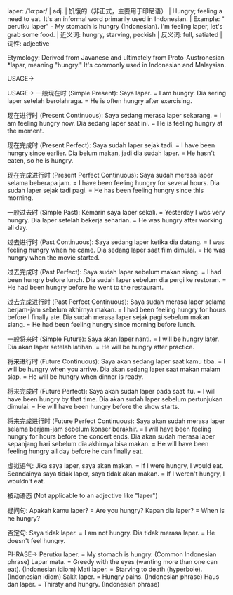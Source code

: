 laper: /ˈlɑːpər/ | adj. | 饥饿的（非正式，主要用于印尼语） | Hungry; feeling a need to eat.  It's an informal word primarily used in Indonesian. | Example:  " perutku laper" - My stomach is hungry (Indonesian).  I'm feeling laper, let's grab some food. | 近义词: hungry, starving, peckish | 反义词: full, satiated | 词性: adjective

Etymology:  Derived from Javanese and ultimately from Proto-Austronesian *lapar, meaning "hungry."  It's commonly used in Indonesian and Malaysian.

USAGE->

USAGE->
一般现在时 (Simple Present):
Saya laper. = I am hungry.
Dia sering laper setelah berolahraga. = He is often hungry after exercising.

现在进行时 (Present Continuous):
Saya sedang merasa laper sekarang. = I am feeling hungry now.
Dia sedang laper saat ini. = He is feeling hungry at the moment.

现在完成时 (Present Perfect):
Saya sudah laper sejak tadi. = I have been hungry since earlier.
Dia belum makan, jadi dia sudah laper. = He hasn't eaten, so he is hungry.


现在完成进行时 (Present Perfect Continuous):
Saya sudah merasa laper selama beberapa jam. = I have been feeling hungry for several hours.
Dia sudah laper sejak tadi pagi. = He has been feeling hungry since this morning.

一般过去时 (Simple Past):
Kemarin saya laper sekali. = Yesterday I was very hungry.
Dia laper setelah bekerja seharian. = He was hungry after working all day.


过去进行时 (Past Continuous):
Saya sedang laper ketika dia datang. = I was feeling hungry when he came.
Dia sedang laper saat film dimulai. = He was hungry when the movie started.


过去完成时 (Past Perfect):
Saya sudah laper sebelum makan siang. = I had been hungry before lunch.
Dia sudah laper sebelum dia pergi ke restoran. = He had been hungry before he went to the restaurant.


过去完成进行时 (Past Perfect Continuous):
Saya sudah merasa laper selama berjam-jam sebelum akhirnya makan. = I had been feeling hungry for hours before I finally ate.
Dia sudah merasa laper sejak pagi sebelum makan siang. = He had been feeling hungry since morning before lunch.

一般将来时 (Simple Future):
Saya akan laper nanti. = I will be hungry later.
Dia akan laper setelah latihan. = He will be hungry after practice.


将来进行时 (Future Continuous):
Saya akan sedang laper saat kamu tiba. = I will be hungry when you arrive.
Dia akan sedang laper saat makan malam siap. = He will be hungry when dinner is ready.


将来完成时 (Future Perfect):
Saya akan sudah laper pada saat itu. = I will have been hungry by that time.
Dia akan sudah laper sebelum pertunjukan dimulai. = He will have been hungry before the show starts.


将来完成进行时 (Future Perfect Continuous):
Saya akan sudah merasa laper selama berjam-jam sebelum konser berakhir. = I will have been feeling hungry for hours before the concert ends.
Dia akan sudah merasa laper sepanjang hari sebelum dia akhirnya bisa makan. = He will have been feeling hungry all day before he can finally eat.



虚拟语气:
Jika saya laper, saya akan makan. = If I were hungry, I would eat.
Seandainya saya tidak laper, saya tidak akan makan. = If I weren't hungry, I wouldn't eat.

被动语态 (Not applicable to an adjective like "laper")


疑问句:
Apakah kamu laper? = Are you hungry?
Kapan dia laper? = When is he hungry?

否定句:
Saya tidak laper. = I am not hungry.
Dia tidak merasa laper. = He doesn't feel hungry.



PHRASE->
Perutku laper. = My stomach is hungry. (Common Indonesian phrase)
Lapar mata. = Greedy with the eyes (wanting more than one can eat). (Indonesian idiom)
Mati laper. = Starving to death (hyperbole). (Indonesian idiom)
Sakit laper. = Hungry pains. (Indonesian phrase)
Haus dan laper. = Thirsty and hungry. (Indonesian phrase)
